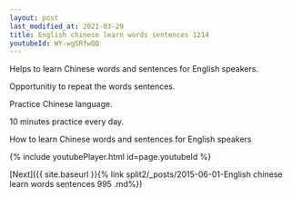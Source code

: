 ```yaml
---
layout: post
last_modified_at: 2021-03-29
title: English chinese learn words sentences 1214 
youtubeId: WY-wgSRfwQQ
---
```

 
 
Helps to learn Chinese words and sentences for English speakers.

Opportunitiy to repeat the words sentences. 

Practice Chinese language. 
 
10 minutes practice every day. 
 
How to learn Chinese words and sentences for English speakers 
 
{% include youtubePlayer.html id=page.youtubeId %}
 
 
[Next]({{ site.baseurl }}{% link  split2/_posts/2015-06-01-English chinese learn words sentences 995 .md%})
 
